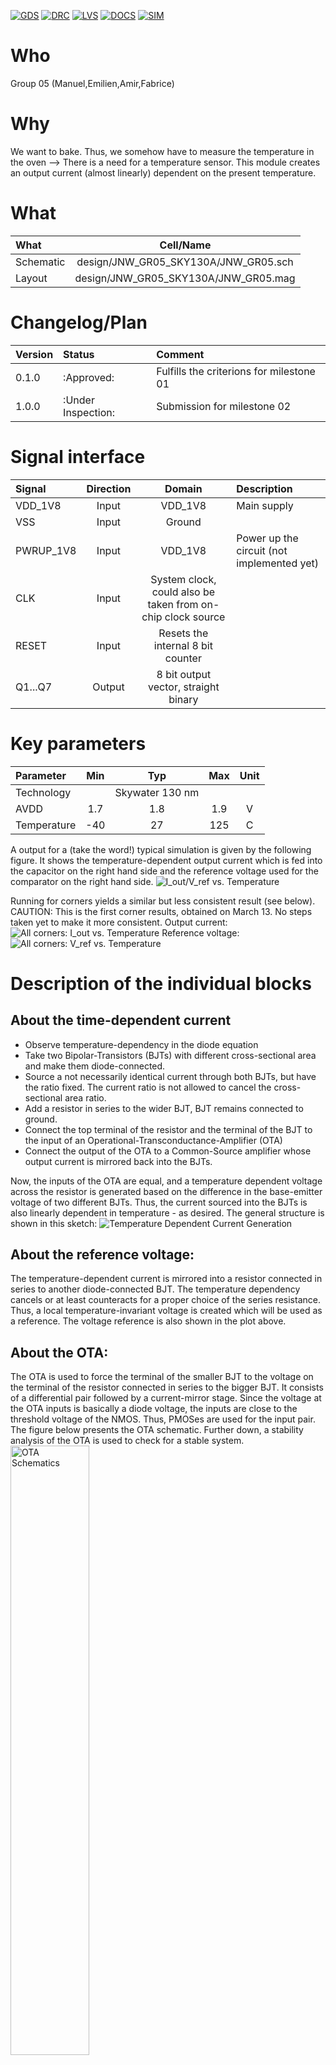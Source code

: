 
[![GDS](../../actions/workflows/gds.yaml/badge.svg)](../../actions/workflows/gds.yaml)
[![DRC](../../actions/workflows/drc.yaml/badge.svg)](../../actions/workflows/drc.yaml)
[![LVS](../../actions/workflows/lvs.yaml/badge.svg)](../../actions/workflows/lvs.yaml)
[![DOCS](../../actions/workflows/docs.yaml/badge.svg)](../../actions/workflows/docs.yaml)
[![SIM](../../actions/workflows/sim.yaml/badge.svg)](../../actions/workflows/sim.yaml)

# Who
Group 05 (Manuel,Emilien,Amir,Fabrice)

# Why
We want to bake. Thus, we somehow have to measure the temperature in the oven --> There is a need for a temperature sensor.
This module creates an output current (almost linearly) dependent on the present temperature.



# What

| What            |        Cell/Name |
| :-              |  :-:       |
| Schematic       | design/JNW_GR05_SKY130A/JNW_GR05.sch |
| Layout          | design/JNW_GR05_SKY130A/JNW_GR05.mag |


# Changelog/Plan

| Version | Status | Comment|
| :---| :---| :---|
|0.1.0 | :Approved: | Fulfills the criterions for milestone 01 |
|1.0.0 | :Under Inspection: | Submission for milestone 02 |


# Signal interface

| Signal       | Direction | Domain  | Description                               |
| :---         | :---:     | :---:   | :---                                      |
| VDD_1V8         | Input     | VDD_1V8 | Main supply                              |
| VSS         | Input     | Ground  |                                           |
| PWRUP_1V8     | Input    | VDD_1V8 | Power up the circuit  (not implemented yet)                     |
| CLK | Input | System clock, could also be taken from on-chip clock source | 
| RESET | Input | Resets the internal 8 bit counter |
|Q1...Q7    | Output    | 8 bit output vector, straight binary |



# Key parameters

| Parameter           | Min     | Typ           | Max     | Unit  |
| :---                | :---:     | :---:           | :---:     | :---: |
| Technology          |         | Skywater 130 nm |         |       |
| AVDD                | 1.7    | 1.8           | 1.9    | V     |
| Temperature         | -40     | 27            | 125     | C     |

A output for a (take the word!) typical simulation is given by the following figure.
It shows the temperature-dependent output current which is fed into the capacitor on the right hand side
and the reference voltage used for the comparator on the right hand side.
![I_out/V_ref vs. Temperature ](Media/output_vs_temperature.png)

Running for corners yields a similar but less consistent result (see below).
CAUTION: This is the first corner results, obtained on March 13. No steps taken yet to make it more consistent.
Output current:
![All corners: I_out vs. Temperature ](Media/current_vs_temperature_corners.png)
Reference voltage:
![All corners: V_ref vs. Temperature ](Media/voltage_vs_temperature_corners.png)



# Description of the individual blocks
## About the time-dependent current
* Observe temperature-dependency in the diode equation
* Take two  Bipolar-Transistors (BJTs) with different cross-sectional area and make them diode-connected.
* Source a not necessarily identical current through both BJTs, but have the ratio fixed. The current ratio is not allowed to cancel the cross-sectional area ratio.
* Add a resistor in series to the wider BJT, BJT remains connected to ground.
* Connect the top terminal of the resistor and the terminal of the BJT to the input of an Operational-Transconductance-Amplifier (OTA)
* Connect the output of the OTA to a Common-Source amplifier whose output current is mirrored back into the BJTs.

Now, the inputs of the OTA are equal, and a temperature dependent voltage across the resistor is generated based on the difference in the base-emitter voltage of two different BJTs.
Thus, the current sourced into the BJTs is also linearly dependent in temperature - as desired.
The general structure is shown in this sketch:
![Temperature Dependent Current Generation](Media/ptat_ctat_vref.png)

## About the reference voltage:
The temperature-dependent current is mirrored into a resistor connected in series to another diode-connected BJT. The temperature dependency cancels or at least counteracts for a proper choice of the series resistance. Thus, a local temperature-invariant voltage is created which will be used as a reference. The voltage reference is also shown in the plot above.
## About the OTA:
The OTA is used to force the terminal of the smaller BJT to the voltage on the terminal of the resistor connected in series to the bigger BJT.
It consists of a differential pair followed by a current-mirror stage.
Since the voltage at the OTA inputs is basically a diode voltage, the inputs are close to the threshold voltage of the NMOS. Thus, PMOSes are used for the input pair.
The figure below presents the OTA schematic. Further down, a stability analysis of the OTA is used to check for a stable system.
<img src="Media/OTA_Manuel.svg" alt="OTA Schematics" width="50%">

## OTA Analysis

#### Results for RT are:
| Parameter  | Value      | Unit           | Description               |
|------------|------------|----------------|---------------------------|
| f3db       | 175.57     | kHz            | 3 dB Bandwidth           |
| gm_db      | -16.309    | dB             | Gain Margin               |
| lf_gain    | 40.073     | dB             | Low-Frequency Gain        |
| pm_deg     | 67.513     | Degrees        | Phase Margin              |
| ug         | 17.257     | MHz            | Unity Gain Frequency      |

Most importantly, the OTA is stable and meets the typical 40 dB DC gain for two-stage systems.
Further, the parameters indicate a rather low 3dB bandwidth and low unity gain frequency.
In physical systems, temperature increases or decreasses with a (compared to the OTA paramters) large time constant, 
thus we see no need for adapting the amplifier design.

#### Obtained bodeplot:
![I_out/V_out vs. Temperature ](Media/bodeplot.png)


## About the comparator:
The comparator allows us to know when the capacitor voltage is higher than the reference voltage. It is a strongARM latch as shown in an article of Behzad Razavi.
Its functionment is composed of a phase of charge and a phase of evaluation driven by a clock. When the clock signal is low, the internal nodes (outputs and intermediate nodes) are pre-charged to VDD. When the clock signal goes high, the input transistors compare the differential input voltages. If one input is higher than the other, the positive feedback mechanism quickly drives the outputs to opposite logic levels, producing a strong digital output (high or low).
Since the comparator gives the wanted output half of the time (because of the charge's phase), the output is connected to a RS latch.
The schematic of this comparator can be seen on the next figure.
![Comparator's schematic ](Media/comparator.png)
link to Behzad Razavi's article : https://www.seas.ucla.edu/brweb/papers/Journals/BR_Magzine4.pdf

## About the counter:
Our objective is to count the number of time the capacitor can be charge during a certain amount of time, to count we use a synchronous counter made of JK fliflop. In this counter, every flipflop is connected to the same clock which eliminite any delay compared to an asynchronous counter. The J and K output of each flipflop are driven by the input and ouput of the precedent flipflop with an AND gate allowing to count in binary. A reset input allows to reset every flipflop of the counter at the same time.
The schematic of the 8 bits counter is shown in the figure below.
![Counter schematic ](Media/counter.png)

## About the digital output proportional to temperature
The principle is to count the number of time the capacitor can be charged and discharged for a certain amount of time. To do that the comparator compare the voltage of the capacitor with the reference voltage. The output allows to discharge the capacitor thanks to a transistor. then the output is a pulse signal that goes high every time the capacitor voltage is higher than the reference. The counter then counts these pulses.
Counting how much the capacitor charge and discharge allows us to be more precise than just counting how much time the capacitor take to charge one time.
the more time we take to count, the more the accuracy is high. For the moment we can count for 590,59 μs because with this much time there is a difference of 160 periods between the count at -40°C and 120°C so one more period means one more degree, if it is perfectly linear it would mean an accuracy of +- 1°C.
The reset signal allows to determine the measurment time so in this case it must be a pulse signal that pulse every 590,59 μs. Since we can only count to 256 and that, in the worse case, we have to count 455 period (at 120°C) and at best 295 periods (at -40°C). So there will be an overflow but it is not a problem since no matter the temperature there will only be one overflow. To know the temperature we will then need to convert the binary output into decimal number and then do an offset to have a correct value.

## For completeness: View of the entire Top-Level design
![Top-Level Design](Media/system_design.svg)


The end.
